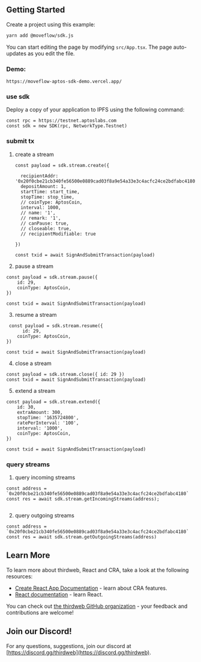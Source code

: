 ## Getting Started

Create a project using this example:

```bash
yarn add @moveflow/sdk.js
```

You can start editing the page by modifying `src/App.tsx`. The page auto-updates as you edit the file.


### Demo:

    https://moveflow-aptos-sdk-demo.vercel.app/

### use sdk

Deploy a copy of your application to IPFS using the following command:
 
```
const rpc = https://testnet.aptoslabs.com
const sdk = new SDK(rpc, NetworkType.Testnet)
```

### submit tx

1.  create a stream

    ```
    const payload = sdk.stream.create({

      recipientAddr: '0x20f0cbe21cb340fe56500e0889cad03f8a9e54a33e3c4acfc24ce2bdfabc4180',
      depositAmount: 1,
      startTime: start_time,
      stopTime: stop_time,
      // coinType: AptosCoin,
      interval: 1000,
      // name: '1',
      // remark: '1',
      // canPause: true,
      // closeable: true,
      // recipientModifiable: true

    })

    const txid = await SignAndSubmitTransaction(payload)
    ```

2. pause a stream

```
const payload = sdk.stream.pause({
    id: 29,
    coinType: AptosCoin,
})

const txid = await SignAndSubmitTransaction(payload)

```

3. resume a stream

```
 const payload = sdk.stream.resume({
      id: 29,
    coinType: AptosCoin,
})

const txid = await SignAndSubmitTransaction(payload)

```

4. close a stream 
```
const payload = sdk.stream.close({ id: 29 })
const txid = await SignAndSubmitTransaction(payload)
````

5. extend a stream

```
const payload = sdk.stream.extend({
    id: 30,
    extraAmount: 300,
    stopTime: '1635724800',
    ratePerInterval: '100',
    interval: '1000',
    coinType: AptosCoin,
})

const txid = await SignAndSubmitTransaction(payload)
```


### query streams 

1. query incoming streams
```
const address = `0x20f0cbe21cb340fe56500e0889cad03f8a9e54a33e3c4acfc24ce2bdfabc4180`
const res = await sdk.stream.getIncomingStreams(address);


```

2. query outgoing streams

```
const address = `0x20f0cbe21cb340fe56500e0889cad03f8a9e54a33e3c4acfc24ce2bdfabc4180`
const res = await sdk.stream.getOutgoingStreams(address)
```


## Learn More

To learn more about thirdweb, React and CRA, take a look at the following resources:

- [Create React App Documentation](https://facebook.github.io/create-react-app/docs/getting-started) - learn about CRA features.
- [React documentation](https://reactjs.org/) - learn React.

You can check out [the thirdweb GitHub organization](https://github.com/thirdweb-dev) - your feedback and contributions are welcome!

## Join our Discord!

For any questions, suggestions, join our discord at [https://discord.gg/thirdweb](https://discord.gg/thirdweb).
